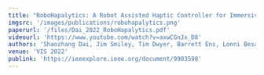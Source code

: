 ```yaml
---
title: "RoboHapalytics: A Robot Assisted Haptic Controller for Immersive Analytics"
imgsrc: '/images/publications/robohapalytics.png'
paperurl: '/files/Dai_2022_RoboHapalytics.pdf'
videourl: 'https://www.youtube.com/watch?v=axwCGnJx_D8'
authors: 'Shaozhang Dai, Jim Smiley, Tim Dwyer, Barrett Ens, Lonni Besancon'
venue: 'VIS 2022'
publink: 'https://ieeexplore.ieee.org/document/9903598'
---
```

